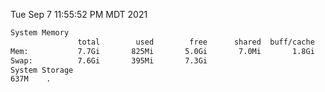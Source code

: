 Tue Sep  7 11:55:52 PM MDT 2021
```bash
System Memory
               total        used        free      shared  buff/cache   available
Mem:           7.7Gi       825Mi       5.0Gi       7.0Mi       1.8Gi       6.5Gi
Swap:          7.6Gi       395Mi       7.3Gi
System Storage
637M	.
```
